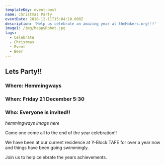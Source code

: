 ```yaml
---
templateKey: event-post
name: Christmas Party
eventDate: 2018-12-11T15:04:10.000Z
description: 'Help us celebrate an amazing year at theMakers.org!!!'
image1: /img/happyRobot.jpg
tags:
  - Celebrate
  - Christmas
  - Event
  - Beer
---
```


## Lets Party!!

### Where: Hemmingways

### When: Friday 21 December 5:30

### Who: Everyone is invited!!

_hemmingways image here_

Come one come all to the end of the year celebration!!

We have been at our current residence at Y-Block TAFE for over a year now and things have been going swimmingly.

Join us to help celebrate the years achievements.
